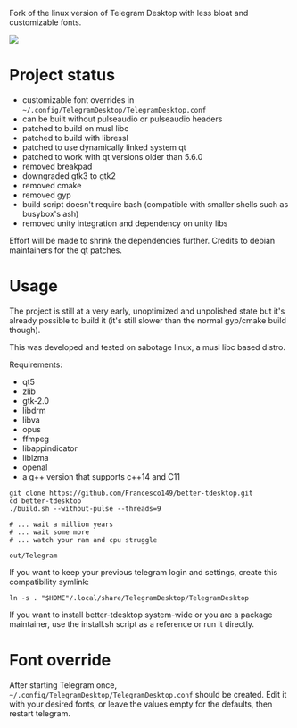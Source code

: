 Fork of the linux version of Telegram Desktop with less bloat and customizable fonts.

![](http://hnng.moe/f/SI9)

# Project status
* customizable font overrides in ```~/.config/TelegramDesktop/TelegramDesktop.conf```
* can be built without pulseaudio or pulseaudio headers
* patched to build on musl libc
* patched to build with libressl
* patched to use dynamically linked system qt
* patched to work with qt versions older than 5.6.0
* removed breakpad
* downgraded gtk3 to gtk2
* removed cmake
* removed gyp
* build script doesn't require bash (compatible with smaller shells such
  as busybox's ash)
* removed unity integration and dependency on unity libs

Effort will be made to shrink the dependencies further.
Credits to debian maintainers for the qt patches.

# Usage
The project is still at a very early, unoptimized and unpolished state but
it's already possible to build it (it's still slower than the normal
gyp/cmake build though).

This was developed and tested on sabotage linux, a musl libc based distro.

Requirements:
* qt5
* zlib
* gtk-2.0
* libdrm
* libva
* opus
* ffmpeg
* libappindicator
* liblzma
* openal
* a g++ version that supports c++14 and C11

```
git clone https://github.com/Francesco149/better-tdesktop.git
cd better-tdesktop
./build.sh --without-pulse --threads=9

# ... wait a million years
# ... wait some more
# ... watch your ram and cpu struggle

out/Telegram
```

If you want to keep your previous telegram login and settings, create this
compatibility symlink:

```
ln -s . "$HOME"/.local/share/TelegramDesktop/TelegramDesktop
```

If you want to install better-tdesktop system-wide or you are a package maintainer,
use the install.sh script as a reference or run it directly.

# Font override
After starting Telegram once, ```~/.config/TelegramDesktop/TelegramDesktop.conf```
should be created. Edit it with your desired fonts, or leave the values empty for
the defaults, then restart telegram.

